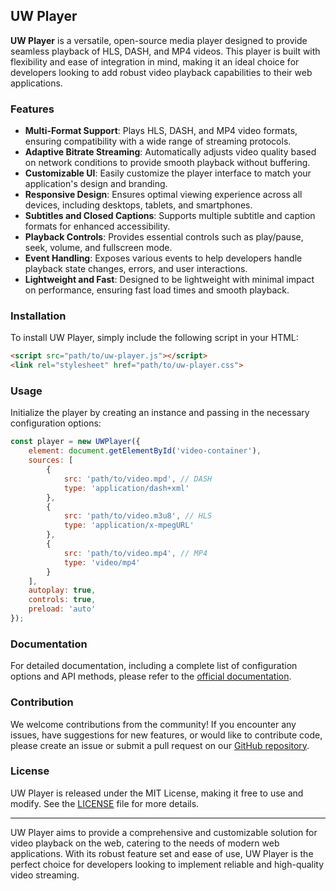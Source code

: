 ## UW Player

**UW Player** is a versatile, open-source media player designed to provide seamless playback of HLS, DASH, and MP4 videos. This player is built with flexibility and ease of integration in mind, making it an ideal choice for developers looking to add robust video playback capabilities to their web applications.

### Features

- **Multi-Format Support**: Plays HLS, DASH, and MP4 video formats, ensuring compatibility with a wide range of streaming protocols.
- **Adaptive Bitrate Streaming**: Automatically adjusts video quality based on network conditions to provide smooth playback without buffering.
- **Customizable UI**: Easily customize the player interface to match your application's design and branding.
- **Responsive Design**: Ensures optimal viewing experience across all devices, including desktops, tablets, and smartphones.
- **Subtitles and Closed Captions**: Supports multiple subtitle and caption formats for enhanced accessibility.
- **Playback Controls**: Provides essential controls such as play/pause, seek, volume, and fullscreen mode.
- **Event Handling**: Exposes various events to help developers handle playback state changes, errors, and user interactions.
- **Lightweight and Fast**: Designed to be lightweight with minimal impact on performance, ensuring fast load times and smooth playback.

### Installation

To install UW Player, simply include the following script in your HTML:

```html
<script src="path/to/uw-player.js"></script>
<link rel="stylesheet" href="path/to/uw-player.css">
```

### Usage

Initialize the player by creating an instance and passing in the necessary configuration options:

```javascript
const player = new UWPlayer({
    element: document.getElementById('video-container'),
    sources: [
        {
            src: 'path/to/video.mpd', // DASH
            type: 'application/dash+xml'
        },
        {
            src: 'path/to/video.m3u8', // HLS
            type: 'application/x-mpegURL'
        },
        {
            src: 'path/to/video.mp4', // MP4
            type: 'video/mp4'
        }
    ],
    autoplay: true,
    controls: true,
    preload: 'auto'
});
```

### Documentation

For detailed documentation, including a complete list of configuration options and API methods, please refer to the [official documentation](#).

### Contribution

We welcome contributions from the community! If you encounter any issues, have suggestions for new features, or would like to contribute code, please create an issue or submit a pull request on our [GitHub repository](#).

### License

UW Player is released under the MIT License, making it free to use and modify. See the [LICENSE](#) file for more details.

---

UW Player aims to provide a comprehensive and customizable solution for video playback on the web, catering to the needs of modern web applications. With its robust feature set and ease of use, UW Player is the perfect choice for developers looking to implement reliable and high-quality video streaming.
